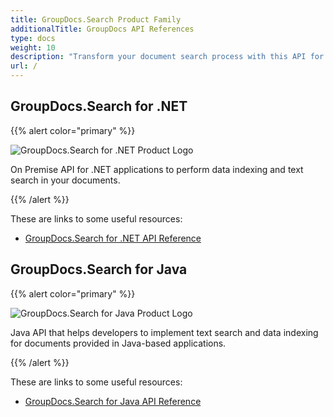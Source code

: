 ```yaml
---
title: GroupDocs.Search Product Family
additionalTitle: GroupDocs API References
type: docs
weight: 10
description: "Transform your document search process with this API for advance full text search capability into any existing or new cross platform application"
url: /
---
```


## GroupDocs.Search for .NET

{{% alert color="primary" %}} 

![GroupDocs.Search for .NET Product Logo](gdocs_net.png)

On Premise API for .NET applications to perform data indexing and text search in your documents.

{{% /alert %}} 

These are links to some useful resources:

- [GroupDocs.Search for .NET API Reference](/search/net/)


## GroupDocs.Search for Java

{{% alert color="primary" %}}

![GroupDocs.Search for Java Product Logo](gdocs_java.png)

Java API that helps developers to implement text search and data indexing for documents provided in Java-based applications.

{{% /alert %}}

These are links to some useful resources:

- [GroupDocs.Search for Java API Reference](/search/java/)
